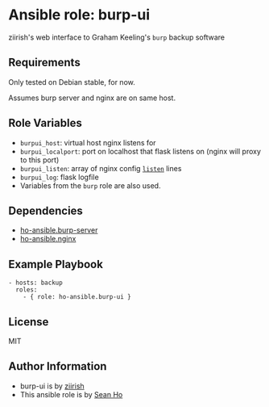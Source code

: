 # Ansible role: burp-ui
ziirish's web interface to Graham Keeling's `burp` backup software

## Requirements
Only tested on Debian stable, for now.

Assumes burp server and nginx are on same host.

## Role Variables
+ `burpui_host`: virtual host nginx listens for
+ `burpui_localport`: port on localhost that flask listens on
  (nginx will proxy to this port)
+ `burpui_listen`: array of nginx config 
  [`listen`](http://nginx.org/en/docs/http/ngx_http_core_module.html#listen) lines
+ `burpui_log`: flask logfile
+ Variables from the `burp` role are also used.

## Dependencies
+ [ho-ansible.burp-server](https://github.com/ho-ansible/burp-server)
+ [ho-ansible.nginx](https://github.com/ho-ansible/nginx)

## Example Playbook

```
- hosts: backup
  roles:
    - { role: ho-ansible.burp-ui }
```

## License
MIT

## Author Information
+ burp-ui is by [ziirish](https://github.com/ziirish/burp-ui)
+ This ansible role is by [Sean Ho](https://github.com/ho-ansible/)

